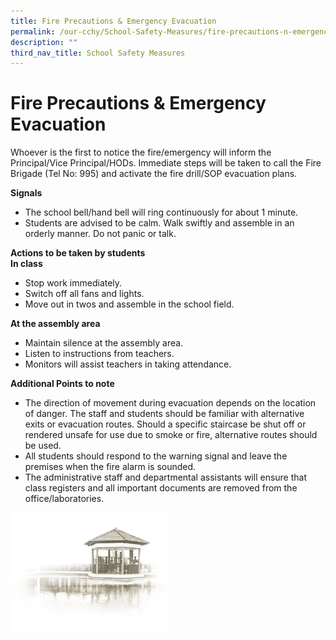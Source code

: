```yaml
---
title: Fire Precautions & Emergency Evacuation
permalink: /our-cchy/School-Safety-Measures/fire-precautions-n-emergency-evacuation
description: ""
third_nav_title: School Safety Measures
---
```

Fire Precautions & Emergency Evacuation
=======================================

Whoever is the first to notice the fire/emergency will inform the Principal/Vice Principal/HODs. Immediate steps will be taken to call the Fire Brigade (Tel No: 995) and activate the fire drill/SOP evacuation plans.

  

  

**Signals**
*   The school bell/hand bell will ring continuously for about 1 minute.
*   Students are advised to be calm. Walk swiftly and assemble in an orderly manner. Do not panic or talk.

**Actions to be taken by students**  
**In class**

*   Stop work immediately.
*   Switch off all fans and lights.
*   Move out in twos and assemble in the school field.

**At the assembly area**

*   Maintain silence at the assembly area.
*   Listen to instructions from teachers.
*   Monitors will assist teachers in taking attendance.


**Additional Points to note**

*   The direction of movement during evacuation depends on the location of danger. The staff and students should be familiar with alternative exits or evacuation routes. Should a specific staircase be shut off or rendered unsafe for use due to smoke or fire, alternative routes should be used.
*   All students should respond to the warning signal and leave the premises when the fire alarm is sounded.
*   The administrative staff and departmental assistants will ensure that class registers and all important documents are removed from the office/laboratories.

<img src="/images/pavilion.png" 
     style="width:50%">